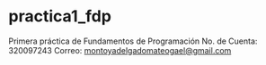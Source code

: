 # practica1_fdp
Primera práctica de Fundamentos de Programación
No. de Cuenta: 320097243
Correo: montoyadelgadomateogael@gmail.com
